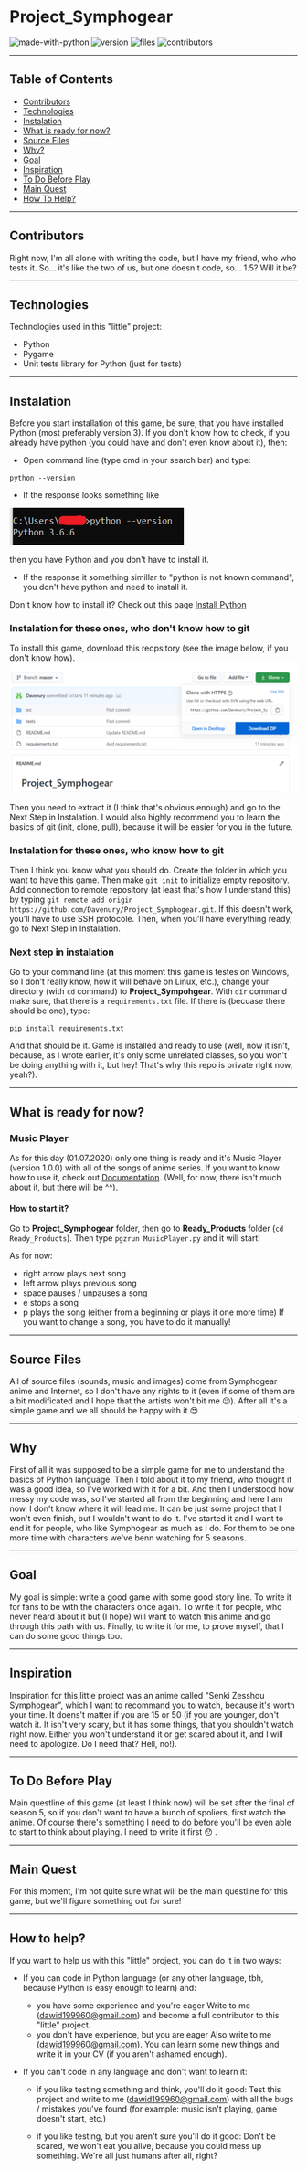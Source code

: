 # Project_Symphogear
![made-with-python](https://img.shields.io/badge/Made%20with-Python-blue) ![version](https://img.shields.io/badge/version-0.0.0-blue) 
![files](https://img.shields.io/badge/Files-Included-brightgreen) ![contributors](https://img.shields.io/badge/Contributors-1.5-brightgreen)

***

## Table of Contents
* [Contributors](#contributors)
* [Technologies](#technologies)
* [Instalation](#instalation)
* [What is ready for now?](#what-is-ready-for-now)
* [Source Files](#source-files)
* [Why?](#why)
* [Goal](#goal)
* [Inspiration](#inspiration)
* [To Do Before Play](#to-do-before-play)
* [Main Quest](#main-quest)
* [How To Help?](#how-to-help)

***

## Contributors

Right now, I'm all alone with writing the code, but I have my friend, who who tests it. So... it's like the two of us, but one doesn't code, so... 1.5? Will it be?

***

## Technologies

Technologies used in this "little" project:
* Python
* Pygame
* Unit tests library for Python (just for tests)

***

## Instalation
Before you start installation of this game, be sure, that you have installed Python (most preferably version 3). If you don't know how to check, if you already have python (you could have and don't even know about it), then:
* Open command line (type cmd in your search bar) and type:
```
python --version
```
* If the response looks something like 

![Python version](https://github.com/Davenury/Project_Symphogear/blob/master/markdown_images/python_version.png)

then you have Python and you don't have to install it.
* If the response it something simillar to "python is not known command", you don't have python and need to install it.

Don't know how to install it? Check out this page [Install Python](https://realpython.com/installing-python/)

### Instalation for these ones, who don't know how to git
To install this game, download this reopsitory (see the image below, if you don't know how).
![Download Repository](https://github.com/Davenury/Project_Symphogear/blob/master/markdown_images/Download_Repository.png)

Then you need to extract it (I think that's obvious enough) and go to the Next Step in Instalation. I would also highly recommend you to learn the basics of git (init, clone, pull), because it will be easier for you in the future.

### Instalation for these ones, who know how to git
Then I think you know what you should do. Create the folder in which you want to have this game. Then make `git init` to initialize empty repository. Add connection to remote repository (at least that's how I understand this) by typing `git remote add origin https://github.com/Davenury/Project_Symphogear.git`. If this doesn't work, you'll have to use SSH protocole. Then, when you'll have everything ready, go to Next Step in Instalation.

### Next step in instalation

Go to your command line (at this moment this game is testes on Windows, so I don't really know, how it will behave on Linux, etc.), change your directory (with `cd` command) to **Project_Sympohgear**. With `dir` command make sure, that there is a `requirements.txt` file. If there is (becuase there should be one), type:

```
pip install requirements.txt
```

And that should be it. Game is installed and ready to use (well, now it isn't, because, as I wrote earlier, it's only some unrelated classes, so you won't be doing anything with it, but hey! That's why this repo is private right now, yeah?).

***

## What is ready for now?

### Music Player

As for this day (01.07.2020) only one thing is ready and it's Music Player (version 1.0.0) with all of the songs of anime series. If you want to know how to use it, check out [Documentation](https://docs.google.com/document/d/1f7OIKPJsSe8bc_GtXJyFHeuxhh2EukJjlxCXOtYWbbM/edit?usp=sharing). (Well, for now, there isn't much about it, but there will be ^^).
#### How to start it?
Go to **Project_Symphogear** folder, then go to **Ready_Products** folder (`cd Ready_Products`). Then type `pgzrun MusicPlayer.py` and it will start!

As for now:
* right arrow plays next song
* left arrow plays previous song
* space pauses / unpauses a song
* e stops a song
* p plays the song (either from a beginning or plays it one more time)
If you want to change a song, you have to do it manually!

***

## Source Files

All of source files (sounds, music and images) come from Symphogear anime and Internet, so I don't have any rights to it (even if some of them are a bit modificated and I hope that the artists won't bit me :wink:). After all it's a simple game and we all should be happy with it :heart_eyes:

***

## Why

First of all it was supposed to be a simple game for me to understand the basics of Python language. Then I told about it to my friend, who thought it was a good idea, so I've worked with it for a bit. And then I understood how messy my code was, so I've started all from the beginning and here I am now. I don't know where it will lead me. It can be just some project that I won't even finish, but I wouldn't want to do it. I've started it and I want to end it for people, who like Symphogear as much as I do. For them to be one more time with characters we've benn watching for 5 seasons.

***

## Goal

My goal is simple: write a good game with some good story line. To write it for fans to be with the characters once again. To write it for people, who never heard about it but (I hope) will want to watch this anime and go through this path with us. Finally, to write it for me, to prove myself, that I can do some good things too.

***

## Inspiration

Inspiration for this little project was an anime called "Senki Zesshou Symphogear", which I want to recommand you to watch, because it's worth your time. It doens't matter if you are 15 or 50 (if you are younger, don't watch it. It isn't very scary, but it has some things, that you shouldn't watch right now. Either you won't understand it or get scared about it, and I will need to apologize. Do I need that? Hell, no!).

***

## To Do Before Play

Main questline of this game (at least I think now) will be set after the final of season 5, so if you don't want to have a bunch of spoliers, first watch the anime. Of course there's something I need to do before you'll be even able to start to think about playing. I need to write it first :hushed: .

***

## Main Quest

For this moment, I'm not quite sure what will be the main questline for this game, but we'll figure something out for sure!

***

## How to help?

If you want to help us with this "little" project, you can do it in two ways:

* If you can code in Python language (or any other language, tbh, because Python is easy enough to learn) and:
  * you have some experience and you're eager
      Write to me (dawid199960@gmail.com) and become a full contributor to this "little" project.
  * you don't have experience, but you are eager
      Also write to me (dawid199960@gmail.com). You can learn some new things and write it in your CV (if you aren't ashamed enough).
      
* If you can't code in any language and don't want to learn it:
  * if you like testing something and think, you'll do it good:
      Test this project and write to me (dawid199960@gmail.com) with all the bugs / mistakes you've found (for example: music isn't playing, game doesn't start, etc.)
      
  * if you like testing, but you aren't sure you'll do it good:
      Don't be scared, we won't eat you alive, because you could mess up something. We're all just humans after all, right?
